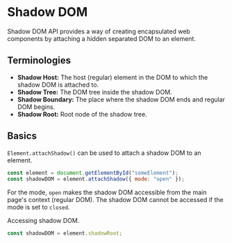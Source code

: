 # Shadow DOM

Shadow DOM API provides a way of creating encapsulated web components by attaching a hidden separated DOM to an element.

## Terminologies

- **Shadow Host:** The host (regular) element in the DOM to which the shadow DOM is attached to.
- **Shadow Tree:** The DOM tree inside the shadow DOM.
- **Shadow Boundary:** The place where the shadow DOM ends and regular DOM begins.
- **Shadow Root:** Root node of the shadow tree.

## Basics

`Element.attachShadow()` can be used to attach a shadow DOM to an element.

```js
const element = document.getElementById("someElement");
const shadowDOM = element.attachShadow({ mode: "open" });
```

For the mode, `open` makes the shadow DOM accessible from the main page's context (regular DOM). The shadow DOM cannot be accessed if the mode is set to `closed`.

Accessing shadow DOM.

```js
const shadowDOM = element.shadowRoot;
```

